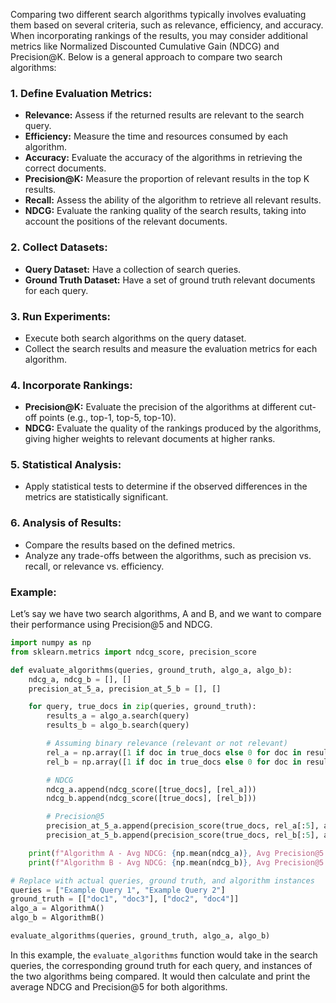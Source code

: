 Comparing two different search algorithms typically involves evaluating them based on several criteria, such as relevance, efficiency, and accuracy. When incorporating rankings of the results, you may consider additional metrics like Normalized Discounted Cumulative Gain (NDCG) and Precision@K. Below is a general approach to compare two search algorithms:

### 1. **Define Evaluation Metrics:**

- **Relevance:** Assess if the returned results are relevant to the search query.
- **Efficiency:** Measure the time and resources consumed by each algorithm.
- **Accuracy:** Evaluate the accuracy of the algorithms in retrieving the correct documents.
- **Precision@K:** Measure the proportion of relevant results in the top K results.
- **Recall:** Assess the ability of the algorithm to retrieve all relevant results.
- **NDCG:** Evaluate the ranking quality of the search results, taking into account the positions of the relevant documents.

### 2. **Collect Datasets:**

- **Query Dataset:** Have a collection of search queries.
- **Ground Truth Dataset:** Have a set of ground truth relevant documents for each query.

### 3. **Run Experiments:**

- Execute both search algorithms on the query dataset.
- Collect the search results and measure the evaluation metrics for each algorithm.

### 4. **Incorporate Rankings:**

- **Precision@K:** Evaluate the precision of the algorithms at different cut-off points (e.g., top-1, top-5, top-10).
- **NDCG:** Evaluate the quality of the rankings produced by the algorithms, giving higher weights to relevant documents at higher ranks.

### 5. **Statistical Analysis:**

- Apply statistical tests to determine if the observed differences in the metrics are statistically significant.

### 6. **Analysis of Results:**

- Compare the results based on the defined metrics.
- Analyze any trade-offs between the algorithms, such as precision vs. recall, or relevance vs. efficiency.

### Example:

Let’s say we have two search algorithms, A and B, and we want to compare their performance using Precision@5 and NDCG.

```python
import numpy as np
from sklearn.metrics import ndcg_score, precision_score

def evaluate_algorithms(queries, ground_truth, algo_a, algo_b):
    ndcg_a, ndcg_b = [], []
    precision_at_5_a, precision_at_5_b = [], []

    for query, true_docs in zip(queries, ground_truth):
        results_a = algo_a.search(query)
        results_b = algo_b.search(query)

        # Assuming binary relevance (relevant or not relevant)
        rel_a = np.array([1 if doc in true_docs else 0 for doc in results_a])
        rel_b = np.array([1 if doc in true_docs else 0 for doc in results_b])

        # NDCG
        ndcg_a.append(ndcg_score([true_docs], [rel_a]))
        ndcg_b.append(ndcg_score([true_docs], [rel_b]))

        # Precision@5
        precision_at_5_a.append(precision_score(true_docs, rel_a[:5], average='binary'))
        precision_at_5_b.append(precision_score(true_docs, rel_b[:5], average='binary'))

    print(f"Algorithm A - Avg NDCG: {np.mean(ndcg_a)}, Avg Precision@5: {np.mean(precision_at_5_a)}")
    print(f"Algorithm B - Avg NDCG: {np.mean(ndcg_b)}, Avg Precision@5: {np.mean(precision_at_5_b)}")

# Replace with actual queries, ground truth, and algorithm instances
queries = ["Example Query 1", "Example Query 2"]
ground_truth = [["doc1", "doc3"], ["doc2", "doc4"]]
algo_a = AlgorithmA()
algo_b = AlgorithmB()

evaluate_algorithms(queries, ground_truth, algo_a, algo_b)
```

In this example, the `evaluate_algorithms` function would take in the search queries, the corresponding ground truth for each query, and instances of the two algorithms being compared. It would then calculate and print the average NDCG and Precision@5 for both algorithms.

